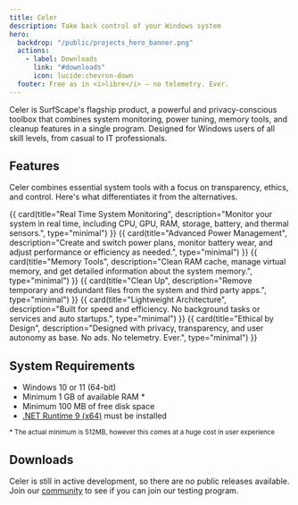 ```yaml
---
title: Celer
description: Take back control of your Windows system
hero:
  backdrop: "/public/projects_hero_banner.png"
  actions:
    - label: Downloads
      link: "#downloads"
      icon: lucide:chevron-down
  footer: Free as in <i>libre</i> — no telemetry. Ever.
---
```


Celer is SurfScape's flagship product, a powerful and privacy-conscious toolbox that combines system monitoring, power tuning, memory tools, and cleanup features in a single program. Designed for Windows users of all skill levels, from casual to IT professionals.

## Features

Celer combines essential system tools with a focus on transparency, ethics, and control. Here's what differentiates it from the alternatives.

<div class="steel-grid">

{{ card(title="Real Time System Monitoring", description="Monitor your system in real time, including CPU, GPU, RAM, storage, battery, and thermal sensors.", type="minimal") }}
{{ card(title="Advanced Power Management", description="Create and switch power plans, monitor battery wear, and adjust performance or efficiency as needed.", type="minimal") }}
{{ card(title="Memory Tools", description="Clean RAM cache, manage virtual memory, and get detailed information about the system memory.", type="minimal") }}
{{ card(title="Clean Up", description="Remove temporary and redundant files from the system and third party apps.", type="minimal") }}
{{ card(title="Lightweight Architecture", description="Built for speed and efficiency. No background tasks or services and auto startups.", type="minimal") }}
{{ card(title="Ethical by Design", description="Designed with privacy, transparency, and user autonomy as base. No ads. No telemetry. Ever.", type="minimal") }}

</div>

<!-- ## Screenshots -->

## System Requirements

- Windows 10 or 11 (64-bit)
- Minimum 1 GB of available RAM \*
- Minimum 100 MB of free disk space
- [.NET Runtime 9 (x64)](https://dotnet.microsoft.com/en-us/download/dotnet/thank-you/runtime-desktop-9.0.5-windows-x64-installer) must be installed

<small>\* The actual minimum is 512MB, however this comes at a huge cost in user experience</small>

## Downloads

Celer is still in active development, so there are no public releases available. Join our [community](/community) to see if you can join our testing program.

<!-- ## Support -->
